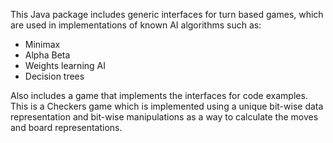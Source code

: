 This Java package includes generic interfaces for turn based games, which are used in implementations of known AI algorithms such as:
  * Minimax
  * Alpha Beta
  * Weights learning AI
  * Decision trees


Also includes a game that implements the interfaces for code examples.
This is a Checkers game which is implemented using a unique bit-wise data representation and bit-wise manipulations as a way to calculate the moves and board representations.